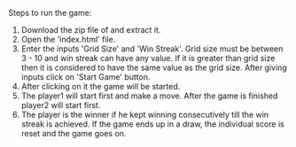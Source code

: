 Steps to run the game:
1) Download the zip file of and extract it.
2) Open the 'index.html' file.
3) Enter the inputs 'Grid Size' and 'Win Streak'. Grid size must be between 3 - 10 and win streak can have any value. If it is greater than grid size then it is considered to have the same value as the grid size. After giving inputs click on 'Start Game' button.
4) After clicking on it the game will be started.
5) The player1 will start first and make a move. After the game is finished player2 will start first.
6) The player is the winner if he kept winning consecutively till the win streak is achieved. If the game ends up in a draw, the individual score is reset and the game goes on.